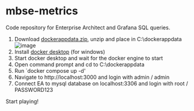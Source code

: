 # mbse-metrics
Code repository for Enterprise Architect and Grafana SQL queries. 

1. Download [dockerappdata.zip](https://github.com/perimehmet/mbse-metrics/blob/main/dockerappdata.zip), unzip and place in C:\dockerappdata
![image](https://github.com/perimehmet/mbse-metrics/assets/80420699/d4e49c0f-0368-45d0-b81c-d61f172c2692)
2. Install [docker desktop](https://www.docker.com/products/docker-desktop/) (for windows)
3. Start docker desktop and wait for the docker engine to start
4. Open command prompt and cd to C:\dockerappdata
5. Run `docker compose up -d'
6. Navigate to http://localhost:3000 and login with admin / admin
7. Connect EA to mysql database on localhost:3306 and login with root / PASSWORD123

Start playing!
